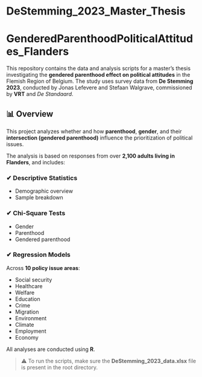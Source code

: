 # DeStemming_2023_Master_Thesis
# GenderedParenthoodPoliticalAttitudes_Flanders

This repository contains the data and analysis scripts for a master’s thesis investigating the **gendered parenthood effect on political attitudes** in the Flemish Region of Belgium. The study uses survey data from **De Stemming 2023**, conducted by Jonas Lefevere and Stefaan Walgrave, commissioned by **VRT** and *De Standaard*.

## 📊 Overview

This project analyzes whether and how **parenthood**, **gender**, and their **intersection (gendered parenthood)** influence the prioritization of political issues.

The analysis is based on responses from over **2,100 adults living in Flanders**, and includes:

### ✔ Descriptive Statistics
- Demographic overview  
- Sample breakdown  

### ✔ Chi-Square Tests
- Gender  
- Parenthood  
- Gendered parenthood  

### ✔ Regression Models  
Across **10 policy issue areas**:  
- Social security  
- Healthcare  
- Welfare  
- Education  
- Crime  
- Migration  
- Environment  
- Climate  
- Employment  
- Economy  

All analyses are conducted using **R**.

> ⚠️ To run the scripts, make sure the **DeStemming_2023_data.xlsx** file is present in the root directory.

